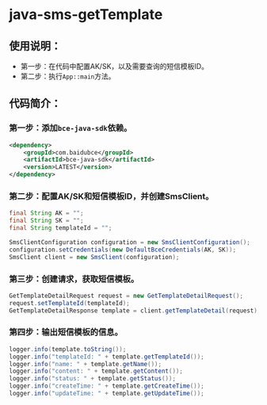 # java-sms-getTemplate

## 使用说明：

* 第一步：在代码中配置AK/SK，以及需要查询的短信模板ID。
* 第二步：执行`App::main`方法。

## 代码简介：

### 第一步：添加`bce-java-sdk`依赖。

```xml
<dependency>
    <groupId>com.baidubce</groupId>
    <artifactId>bce-java-sdk</artifactId>
    <version>LATEST</version>
</dependency>
```

### 第二步：配置AK/SK和短信模板ID，并创建SmsClient。

```java
final String AK = "";
final String SK = "";
final String templateId = "";

SmsClientConfiguration configuration = new SmsClientConfiguration();
configuration.setCredentials(new DefaultBceCredentials(AK, SK));
SmsClient client = new SmsClient(configuration);
```

### 第三步：创建请求，获取短信模板。

```java
GetTemplateDetailRequest request = new GetTemplateDetailRequest();
request.setTemplateId(templateId);
GetTemplateDetailResponse template = client.getTemplateDetail(request);
```

### 第四步：输出短信模板的信息。

```java
logger.info(template.toString());
logger.info("templateId: " + template.getTemplateId());
logger.info("name: " + template.getName());
logger.info("content: " + template.getContent());
logger.info("status: " + template.getStatus());
logger.info("createTime: " + template.getCreateTime());
logger.info("updateTime: " + template.getUpdateTime());
```